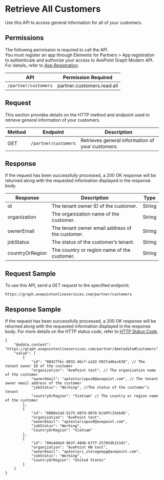 # Retrieve All Customers

Use this API to access general information for all of your customers. 

## Permissions  

The following permission is required to call the API.  
You must register an app through Elements for Partners > App registration to authenticate and authorize your access to AvePoint Graph Modern API. For details, refer to [App Registration](https://cdn.avepoint.com/assets/apelements-webhelp/avepoint-elements-for-partners/index.htm#!Documents/appregistration.htm).  

| API  | Permission Required |
|-----------|--------|
| `/partner/customers` | partner.customers.read.all|  

## Request

This section provides details on the HTTP method and endpoint used to retrieve general information of your customers.

| Method | Endpoint | Description |
| --- | --- | --- |
| GET | `/partner/customers` | Retrieves general information of your customers. |

## Response

If the request has been successfully processed, a 200 OK response will be returned along with the requested information displayed in the response body.

| Response | Description | Type |
| --- | --- | --- |
| id | The tenant owner ID of the customer. | String |
| organization | The organization name of the customer. | String |
| ownerEmail | The tenant owner email address of the customer. | String |
| jobStatus | The status of the customer’s tenant. | String |
| countryOrRegion | The country or region name of the customer. | String |

## Request Sample

To use this API, send a GET request to the specified endpoint.
```
https://graph.avepointonlineservices.com/partner/customers
```
## Response Sample  

If the request has been successfully processed, a 200 OK response will be returned along with the requested information displayed in the response body. For more details on the HTTP status code, refer to [HTTP Status Code](/docs/use-avepoint-graph-modern-API/##HTTP-Status-Code).
```
{
    "@odata.context": "https://graph.avepointonlineservices.com/partner/$metadata#Customers",
    "value": [
        {
            "id": "00427fbc-8832-46cf-a1d2-582fa46ec638", // The tenant owner ID of the customer
            "organization": "AvePoint test", // The organization name of the customer
            "ownerEmail": "aptestariopus8@avepoint.com", // The tenant owner email address of the customer
            "jobStatus": "Working", //The status of the customer’s tenant
            "countryOrRegion": "Vietnam" // The country or region name of the customer
        },
        {
            "id": "0088e14d-5275-487d-9078-bcb9fc33ebdb",
            "organization": "AvePoint test",
            "ownerEmail": "aptestariopus9@avepoint.com",
            "jobStatus": "Working",
            "countryOrRegion": "Vietnam"
        },
        {
            "id": "00e4dde9-9b3f-40d6-b77f-25705db15101",
            "organization": "AvePoint HN test",
            "ownerEmail": "aptestari_storageepg@avepoint.com",
            "jobStatus": "Working",
            "countryOrRegion": "United States"
        }
    ]
}
```